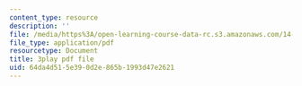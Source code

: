 ```yaml
---
content_type: resource
description: ''
file: /media/https%3A/open-learning-course-data-rc.s3.amazonaws.com/14-01sc-principles-of-microeconomics-fall-2011/64da4d515e390d2e865b1993d47e2621_ni0aX0tUAd0.pdf
file_type: application/pdf
resourcetype: Document
title: 3play pdf file
uid: 64da4d51-5e39-0d2e-865b-1993d47e2621
---
```

